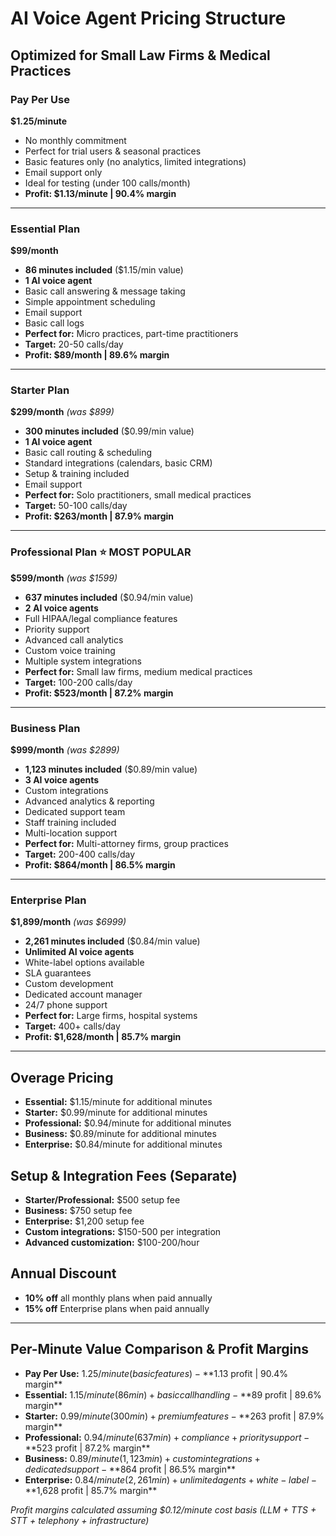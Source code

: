 # AI Voice Agent Pricing Structure
## Optimized for Small Law Firms & Medical Practices

### Pay Per Use
**$1.25/minute**
- No monthly commitment
- Perfect for trial users & seasonal practices
- Basic features only (no analytics, limited integrations)
- Email support only
- Ideal for testing (under 100 calls/month)
- **Profit: $1.13/minute | 90.4% margin**

---

### Essential Plan
**$99/month**
- **86 minutes included** ($1.15/min value)
- **1 AI voice agent**
- Basic call answering & message taking
- Simple appointment scheduling
- Email support
- Basic call logs
- **Perfect for:** Micro practices, part-time practitioners
- **Target:** 20-50 calls/day
- **Profit: $89/month | 89.6% margin**

---

### Starter Plan
**$299/month** *(was $899)*
- **300 minutes included** ($0.99/min value)
- **1 AI voice agent**
- Basic call routing & scheduling
- Standard integrations (calendars, basic CRM)
- Setup & training included
- Email support
- **Perfect for:** Solo practitioners, small medical practices
- **Target:** 50-100 calls/day
- **Profit: $263/month | 87.9% margin**

---

### Professional Plan ⭐ MOST POPULAR
**$599/month** *(was $1599)*
- **637 minutes included** ($0.94/min value)
- **2 AI voice agents**
- Full HIPAA/legal compliance features
- Priority support
- Advanced call analytics
- Custom voice training
- Multiple system integrations
- **Perfect for:** Small law firms, medium medical practices
- **Target:** 100-200 calls/day
- **Profit: $523/month | 87.2% margin**

---

### Business Plan
**$999/month** *(was $2899)*
- **1,123 minutes included** ($0.89/min value)
- **3 AI voice agents**
- Custom integrations
- Advanced analytics & reporting
- Dedicated support team
- Staff training included
- Multi-location support
- **Perfect for:** Multi-attorney firms, group practices
- **Target:** 200-400 calls/day
- **Profit: $864/month | 86.5% margin**

---

### Enterprise Plan
**$1,899/month** *(was $6999)*
- **2,261 minutes included** ($0.84/min value)
- **Unlimited AI voice agents**
- White-label options available
- SLA guarantees
- Custom development
- Dedicated account manager
- 24/7 phone support
- **Perfect for:** Large firms, hospital systems
- **Target:** 400+ calls/day
- **Profit: $1,628/month | 85.7% margin**

---

## Overage Pricing
- **Essential:** $1.15/minute for additional minutes
- **Starter:** $0.99/minute for additional minutes
- **Professional:** $0.94/minute for additional minutes
- **Business:** $0.89/minute for additional minutes  
- **Enterprise:** $0.84/minute for additional minutes

## Setup & Integration Fees (Separate)
- **Starter/Professional:** $500 setup fee
- **Business:** $750 setup fee  
- **Enterprise:** $1,200 setup fee
- **Custom integrations:** $150-500 per integration
- **Advanced customization:** $100-200/hour

## Annual Discount
- **10% off** all monthly plans when paid annually
- **15% off** Enterprise plans when paid annually

---

## Per-Minute Value Comparison & Profit Margins
- **Pay Per Use:** $1.25/minute (basic features) - **$1.13 profit | 90.4% margin**
- **Essential:** $1.15/minute (86 min) + basic call handling - **$89 profit | 89.6% margin**
- **Starter:** $0.99/minute (300 min) + premium features - **$263 profit | 87.9% margin**
- **Professional:** $0.94/minute (637 min) + compliance + priority support - **$523 profit | 87.2% margin**
- **Business:** $0.89/minute (1,123 min) + custom integrations + dedicated support - **$864 profit | 86.5% margin**
- **Enterprise:** $0.84/minute (2,261 min) + unlimited agents + white-label - **$1,628 profit | 85.7% margin**

*Profit margins calculated assuming $0.12/minute cost basis (LLM + TTS + STT + telephony + infrastructure)*